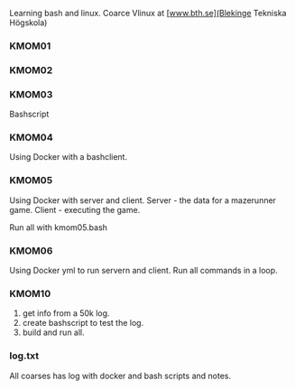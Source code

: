 Learning bash and linux.
Coarce Vlinux at [www.bth.se](Blekinge Tekniska Högskola)


### KMOM01

### KMOM02

### KMOM03
Bashscript

### KMOM04
Using Docker with a bashclient.

### KMOM05
Using Docker with server and client.
Server - the data for a mazerunner game.
Client - executing the game.

Run all with kmom05.bash

### KMOM06
Using Docker yml to run servern and client.
Run all commands in a loop.

### KMOM10
1. get info from a 50k log.
2. create bashscript to test the log.
3. build and run all.

### log.txt
All coarses has log with docker and bash scripts and notes.